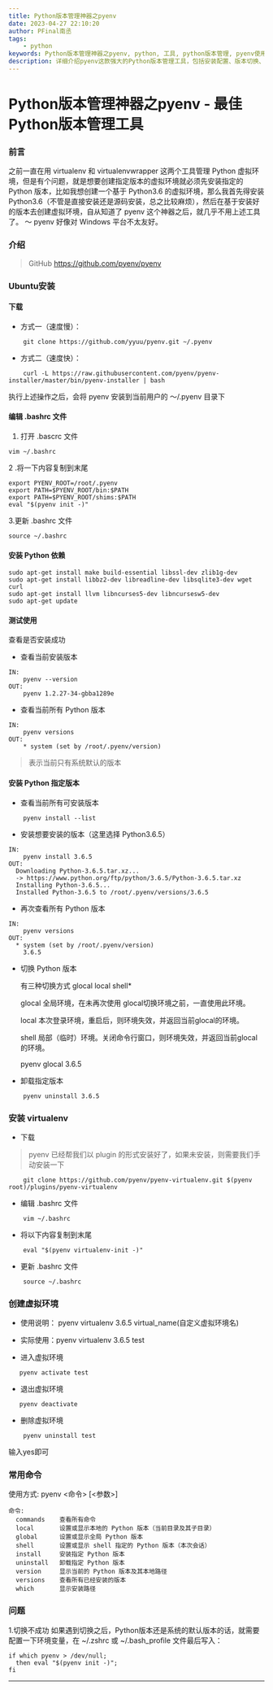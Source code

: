 ```yaml
---
title: Python版本管理神器之pyenv
date: 2023-04-27 22:10:20
author: PFinal南丞
tags: 
    - python
keywords: Python版本管理神器之pyenv, python, 工具, python版本管理, pyenv使用教程, python环境配置
description: 详细介绍pyenv这款强大的Python版本管理工具，包括安装配置、版本切换、虚拟环境管理等核心功能，帮助开发者轻松管理多个Python版本。
---
```


# Python版本管理神器之pyenv - 最佳Python版本管理工具

### 前言

之前一直在用 virtualenv 和 virtualenvwrapper 这两个工具管理 Python 虚拟环境，但是有个问题，就是想要创建指定版本的虚拟环境就必须先安装指定的 Python 版本，比如我想创建一个基于 Python3.6 的虚拟环境，那么我首先得安装 Python3.6（不管是直接安装还是源码安装，总之比较麻烦），然后在基于安装好的版本去创建虚拟环境，自从知道了 pyenv 这个神器之后，就几乎不用上述工具了。 ～ pyenv 好像对 Windows 平台不太友好。

### 介绍

> GitHub https://github.com/pyenv/pyenv

### Ubuntu安装

#### 下载

- 方式一（速度慢）：

```
    git clone https://github.com/yyuu/pyenv.git ~/.pyenv
```

- 方式二（速度快）：

```
    curl -L https://raw.githubusercontent.com/pyenv/pyenv-installer/master/bin/pyenv-installer | bash
```

执行上述操作之后，会将 pyenv 安装到当前用户的 ～/.pyenv 目录下


#### 编辑 .bashrc 文件

1. 打开 .bascrc 文件

```
vim ~/.bashrc
```

2 .将一下内容复制到末尾
```
export PYENV_ROOT=/root/.pyenv
export PATH=$PYENV_ROOT/bin:$PATH
export PATH=$PYENV_ROOT/shims:$PATH
eval "$(pyenv init -)"
```
3.更新 .bashrc 文件
```
source ~/.bashrc
```


#### 安装 Python 依赖

```
sudo apt-get install make build-essential libssl-dev zlib1g-dev
sudo apt-get install libbz2-dev libreadline-dev libsqlite3-dev wget curl
sudo apt-get install llvm libncurses5-dev libncursesw5-dev
sudo apt-get update

```
#### 测试使用

查看是否安装成功

- 查看当前安装版本

```
IN:
	pyenv --version
OUT:
	pyenv 1.2.27-34-gbba1289e
```
- 查看当前所有 Python 版本
```
IN:
	pyenv versions
OUT:
	* system (set by /root/.pyenv/version)
```
> 表示当前只有系统默认的版本

#### 安装 Python 指定版本

- 查看当前所有可安装版本
```
    pyenv install --list
``` 
- 安装想要安装的版本（这里选择 Python3.6.5）

```
IN:
	pyenv install 3.6.5
OUT:
  Downloading Python-3.6.5.tar.xz...
  -> https://www.python.org/ftp/python/3.6.5/Python-3.6.5.tar.xz
  Installing Python-3.6.5...
  Installed Python-3.6.5 to /root/.pyenv/versions/3.6.5
```
- 再次查看所有 Python 版本

```
IN:
	pyenv versions
OUT:
  * system (set by /root/.pyenv/version)
    3.6.5
```
- 切换 Python 版本

    有三种切换方式 glocal local shell*

    glocal 全局环境，在未再次使用 glocal切换环境之前，一直使用此环境。

    local 本次登录环境，重启后，则环境失效，并返回当前glocal的环境。

    shell 局部（临时）环境。关闭命令行窗口，则环境失效，并返回当前glocal的环境。

    pyenv glocal 3.6.5

- 卸载指定版本

```
    pyenv uninstall 3.6.5
```

### 安装 virtualenv

- 下载

> pyenv 已经帮我们以 plugin 的形式安装好了，如果未安装，则需要我们手动安装一下

```
    git clone https://github.com/pyenv/pyenv-virtualenv.git $(pyenv root)/plugins/pyenv-virtualenv
```

- 编辑 .bashrc 文件

```
    vim ~/.bashrc
```
- 将以下内容复制到末尾
```
    eval "$(pyenv virtualenv-init -)"
```
- 更新 .bashrc 文件

```
    source ~/.bashrc
```

### 创建虚拟环境

- 使用说明： pyenv virtualenv 3.6.5 virtual_name(自定义虚拟环境名)

- 实际使用：pyenv virtualenv 3.6.5 test

- 进入虚拟环境

```
   pyenv activate test
```
- 退出虚拟环境
```
   pyenv deactivate
```
- 删除虚拟环境

```
    pyenv uninstall test
```
输入yes即可

### 常用命令

使用方式: pyenv <命令> [<参数>]

```
命令:
  commands    查看所有命令
  local       设置或显示本地的 Python 版本（当前目录及其子目录）
  global      设置或显示全局 Python 版本
  shell       设置或显示 shell 指定的 Python 版本（本次会话）
  install     安装指定 Python 版本
  uninstall   卸载指定 Python 版本
  version     显示当前的 Python 版本及其本地路径
  versions    查看所有已经安装的版本
  which       显示安装路径
```
### 问题

1.切换不成功
如果遇到切换之后，Python版本还是系统的默认版本的话，就需要配置一下环境变量，在 ~/.zshrc 或 ~/.bash_profile 文件最后写入：

```
if which pyenv > /dev/null;
  then eval "$(pyenv init -)";
fi
```

----
